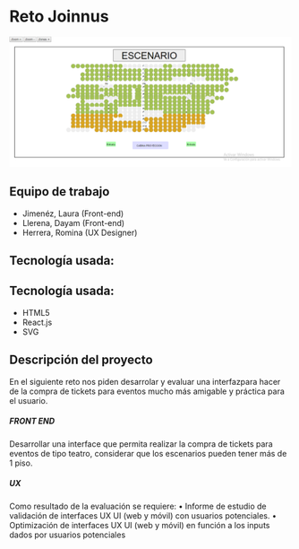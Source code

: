 # **Reto Joinnus**

![Reto](joinnuss.png)

## Equipo de trabajo

+ Jimenéz, Laura (Front-end)
+ Llerena, Dayam (Front-end)
+ Herrera, Romina  (UX Designer)

## Tecnología usada:
## Tecnología usada:

- HTML5
- React.js
- SVG

## **Descripción del proyecto**
En el siguiente reto nos piden desarrolar y evaluar una interfazpara hacer de la compra de tickets para eventos mucho más amigable y práctica para el usuario.

##### FRONT END 
Desarrollar una interface que permita realizar la compra de tickets para eventos de tipo teatro, considerar que los escenarios pueden tener más de 1 piso. 

##### UX
Como resultado de la evaluación se requiere:
• Informe de estudio de validación de interfaces UX UI (web y móvil) con usuarios potenciales. 
• Optimización de interfaces UX UI (web y móvil) en función a los inputs dados por usuarios potenciales
